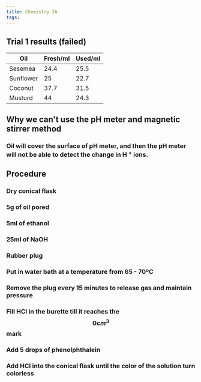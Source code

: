 ```yaml
---
title: Chemistry IA
tags:
---
```


## **Trial 1 results** (failed)
|Oil|Fresh/ml|Used/ml|
|---|---|---|
|Sesemea|24.4|25.5|
|Sunflower|25|22.7|
|Coconut|37.7|31.5|
|Musturd|44|24.3|
## **Why we can't use the pH meter and magnetic stirrer method**
### Oil will cover the surface of pH meter, and then the pH meter will not be able to detect the change in H $^+$ ions.
## **Procedure**
### Dry conical flask
### 5g of oil pored
### 5ml of ethanol
### 25ml of NaOH
### Rubber plug
### Put in water bath at a temperature from 65 - 70ºC
### Remove the plug every 15 minutes to release gas and maintain pressure
### Fill HCl in the burette till it reaches the $$0cm^3$$ mark
### Add 5 drops of phenolphthalein
### Add HCl into the conical flask until the color of the solution turn colorless
